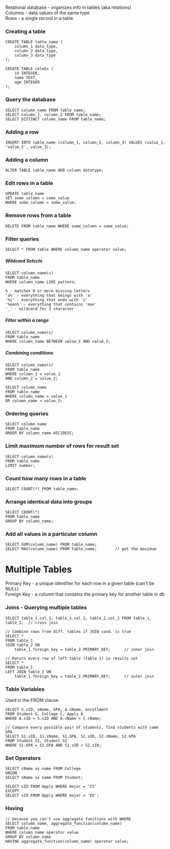 Relational database - organizes info in tables (aka relations)  
Columns - data values of the same type  
Rows - a single record in a table  
### Creating a table
```
CREATE TABLE table_name (
    column_1 data_type,
    column_2 data_type,
    column_3 data_type
);

CREATE TABLE celebs (
    id INTEGER,
    name TEXT,
    age INTEGER
);
```

### Query the database
```
SELECT column_name FROM table_name;
SELECT column_1, column_2 FROM table_name;
SELECT DISTINCT column_name FROM table_name;
```

### Adding a row
```
INSERT INTO table_name (column_1, column_2, column_3) VALUES (value_1, 'value_2', value_3);
```

### Adding a column
```
ALTER TABLE table_name ADD column datatype;
```

### Edit rows in a table
```
UPDATE table_name
SET some_column = some_value
WHERE some_column = some_value;
```

### Remove rows from a table
```
DELETE FROM table_name WHERE some_column = some_value;
```

### Filter queries
```
SELECT * FROM table WHERE column_name operator value;
```

##### Wildcard Selects
```
SELECT column_name(s)
FROM table_name
WHERE column_name LIKE pattern;   

% - matches 0 or more missing letters
'a%' - everything that beings with 'a'
'%z' - everything that ends with 'z'
'%man%' - everything that contains 'man'
'_' - wildcard for 1 character
```

##### Filter within a range
```
SELECT column_name(s)
FROM table_name
WHERE column_name BETWEEN value_1 AND value_2;
```

##### Combining conditions
```
SELECT column_name(s)
FROM table_name
WHERE column_1 = value_1
AND column_2 = value_2;

SELECT column_name
FROM table_name
WHERE column_name = value_1
OR column_name = value_2;
```

### Ordering queries
```
SELECT column_name
FROM table_name
ORDER BY column_name ASC|DESC;
```

### Limit maximum number of rows for result set
```
SELECT column_name(s)
FROM table_name
LIMIT number;
```

### Count how many rows in a table
```
SELECT COUNT(*) FROM table_name;
```

### Arrange identical data into groups
```
SELECT COUNT(*)
FROM table_name
GROUP BY column_name;
```

### Add all values in a particular column
```
SELECT SUM(column_name) FROM table_name;
SELECT MAX(column_name) FROM table_name;        // get the maximum
```

# Multiple Tables
Primary Key - a unique identifier for each row in a given table (can't be NULL)  
Foreign Key - a column that contains the primary key for another table in db  

### Joins - Querying multiple tables
```
SELECT table_1.col_1, table_1.col_2, table_2.col_1 FROM table_1, table_2;  // cross join

// Combine rows from diff. tables if JOIN cond. is true
SELECT *
FROM table_1
JOIN table_2 ON
    table_1.foreign_key = table_2.PRIMARY_KEY;      // inner join

// Return every row of left table (table 1) in results set
SELECT *
FROM table_1
LEFT JOIN table_2 ON
    table_1.foreign_key = table_2.PRIMARY_KEY;      // outer join
```

### Table Variables
Used in the FROM clause
```
SELECT S.sID, sName, GPA, A.cName, enrollment
FROM Student S, College C, Apply A
WHERE A.sID = S.sID AND A.cName = C.cName;

// Compare every possible pair of students, find students with same GPA
SELECT S1.sID, S1.sName, S1.GPA, S2.sID, S2.sName, S2.GPA
FROM Student S1, Student S2
WHERE S1.GPA = S2.GPA AND S1.sID < S2.sID;
```

### Set Operators
```
SELECT cName as name FROM College
UNION
SELECT sName as name FROM Student;

SELECT sID FROM Apply WHERE major = 'CS'
EXCEPT
SELECT sID FROM Apply WHERE major = 'EE';
```

### Having
```
// because you can't use aggregate functions with WHERE
SELECT column_name, aggregate_function(column_name)
FROM table_name
WHERE column_name operator value
GROUP BY column_name
HAVING aggregate_function(column_name) operator value;
```


